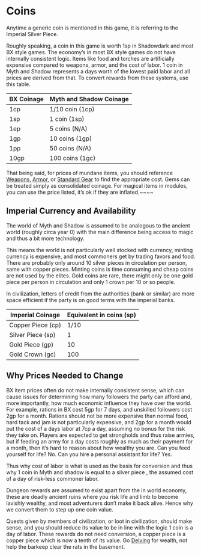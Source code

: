 # Coins

Anytime a generic coin is mentioned in this game, it is referring to the Imperial Silver Piece.

Roughly speaking, a coin in this game is worth 1sp in Shadowdark and most BX style games. The economy’s in most BX style games do not have internally consistent logic. Items like food and torches are artificially expensive compared to weapons, armor, and the cost of labor. 1 coin in Myth and Shadow represents a days worth of the lowest paid labor and all prices are derived from that. To convert rewards from these systems, use this table.

| BX Coinage | Myth and Shadow Coinage |
| ---------- | ----------------------- |
| 1cp        | 1/10 coin (1cp)         |
| 1sp        | 1 coin (1sp)            |
| 1ep        | 5 coins (N/A)           |
| 1gp        | 10 coins (1gp)          |
| 1pp        | 50 coins (N/A)          |
| 10gp       | 100 coins (1gc)         |
That being said, for prices of mundane items, you should reference [Weapons](../../Items/Basic%20Equipment/Weapons.md), [Armor](../../Items/Basic%20Equipment/Armor.md), or [Standard Gear](../../Items/Basic%20Equipment/Standard%20Gear.md) to find the appropriate cost. Gems can be treated simply as consolidated coinage. For magical items in modules, you can use the price listed, it’s ok if they are inflated.~~~~
## Imperial Currency and Availability
The world of Myth and Shadow is assumed to be analogous to the ancient world (roughly circa year 0) with the main difference being access to magic and thus a bit more technology.

This means the world is not particularly well stocked with currency, minting currency is expensive, and most commoners get by trading favors and food. There are probably only around 10 silver pieces in circulation per person, same with copper pieces. Minting coins is time consuming and cheap coins are not used by the elites. Gold coins are rare, there might only be one gold piece per person in circulation and only 1 crown per 10 or so people.

In civilization, letters of credit from the authorities (bank or similar) are more space efficient if the party is on good terms with the imperial banks.

| Imperial Coinage  | Equivalent in coins (sp) |
| ----------------- | ------------------------ |
| Copper Piece (cp) | 1/10                     |
| Silver Piece (sp) | 1                        |
| Gold Piece (gp)   | 10                       |
| Gold Crown (gc)   | 100                      |
## Why Prices Needed to Change
BX item prices often do not make internally consistent sense, which can cause issues for determining how many followers the party can afford and, more importantly, how much economic influence they have over the world. For example, rations in BX cost 5gp for 7 days, and unskilled followers cost 2gp for a month. Rations should not be more expensive than normal food, hard tack and jam is not particularly expensive, and 2gp for a month would put the cost of a days labor at 7cp a day, assuming no bonus for the risk they take on. Players are expected to get strongholds and thus raise armies, but if feeding an army for a day costs roughly as much as their payment for a month, then it’s hard to reason about how wealthy you are. Can you feed yourself for life? No. Can you hire a personal assistant for life? Yes. 

Thus why cost of labor is what is used as the basis for conversion and thus why 1 coin in Myth and shadow is equal to a silver piece , the assumed cost of a day of risk-less commoner labor. 

Dungeon rewards are assumed to exist apart from the in world economy, these are deadly ancient ruins where you risk life and limb to become lavishly wealthy, and most adventurers don’t make it back alive. Hence why we convert them to step up one coin value.

Quests given by members of civilization, or loot in civilization, should make sense, and you should reduce its value to be in line with the logic 1 coin is a day of labor. These rewards do not need conversion, a copper piece is a copper piece which is now a tenth of its value.
	Go [Delving](../../Game%20Procedures/Delving.md) for wealth, not help the barkeep clear the rats in the basement.